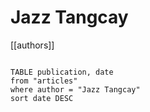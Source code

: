 # Jazz Tangcay

[[authors]]

```dataview

TABLE publication, date
from "articles"
where author = "Jazz Tangcay"
sort date DESC

```
